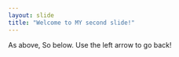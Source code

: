 ```yaml
---
layout: slide
title: "Welcome to MY second slide!"
---
```

As above, So below.
Use the left arrow to go back!
